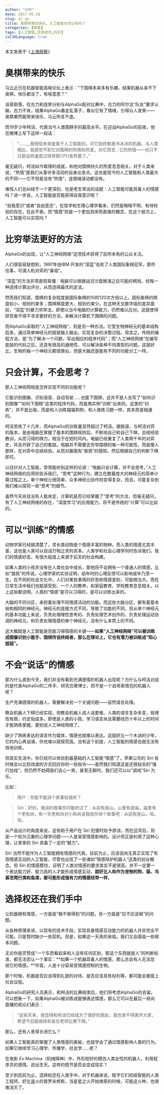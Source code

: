 ```yaml
---
author: "川叶"
date: 2017-05-28
slug: ai go
title: 臭棋带来的快乐，人工智能也可以有吗？
categories: [随笔]
tags: [人工智能,信息技术,科幻]
isCJKLanguage: true
---
```


本文发表于《[上海观察](https://web.shobserver.com/news/detail?id=54540)》

# 臭棋带来的快乐

马云近日在机器智能高峰论坛上表示：“下围棋本来多有乐趣，结果机器从来不下臭棋，快乐都没了，有啥意思？”

话音刚落，在古力和连笑分别与AlphaGo配对比赛中，古力的阿尔法“队友”要求认输，古力不肯，结果AlphaGo暴走乱落子，看似它有了情绪，引得众人发笑——臭棋果然能带来快乐，马云所言不虚。

<!--more-->

而19岁少年柯洁，代表当今人类围棋手的最高水平。在迎战AlphaGo的前夜，他在微博上写下这样一段话：

> “……__我相信未来是属于人工智能的。可它始终都是冷冰冰的机器，与人类相比，我感觉不到它对围棋的热情和热爱。对它而言...它的热情——也只不过是运转速度过快导致CPU发热罢了。”

毫无疑问，柯洁如今取得的成就，和他对围棋持久的热爱息息相关。对于人类来说，“热情”是我们从事许多活动的自身出发点。这也是现今的人工智能和人类最大的不同——它不但是没有“热情”，连情绪波动都没有。

难怪人们总纠结于一个更深刻、也是老生常谈的话题：人工智能可能具备人的情感吗？进一步说，人工智能是否能获得自我意识呢？

“自我意识”或者“自由意志”，在哲学和生理心理学看来，仍然是晦暗不明、有待检验的存在，在此不表。而“情感”则是一个更加具体而直接的概念，在这个层次上，人工智能可以实现吗？

# 比穷举法更好的方法

AlphaGo的出现，让“人工神经网络”这项技术获得了前所未有的公众关注。

人们很容易联想到，1997年由IBM 开发的“深蓝”击败了人类国际象棋冠军，那件往事，可谓人机对弈的“鼻祖”。

“深蓝”的方法非常直观易懂：电脑可以根据战况沙盘推演之后可能的棋局，给每一种选择计算出评分，从而选择最优的走法。

然而我们知道，围棋的复杂程度是国际象棋的10的120次方倍以上。国际象棋的棋盘较小、规则约束多；围棋棋盘更大、规则约束少。在这种天文数字级的差异面前，“深蓝”的暴力穷举法，即使以当今电脑的计算能力，仍然难以应对。这就使得研究者不得不寻求更好的方法，来解决计算机下围棋的问题。

而AlphaGo采取的“人工神经网络”，则是另一种办法。它受生物神经元的基本结构启发，通过简单神经元的层层输入输出，实现复杂的决策过程。简言之，传统的编程方法，是“为了解决一个问题，写出相应的程序代码”；而“人工神经网络”在编写底层的代码之后，还具有很高的通用性，可以解决各种不同类型的问题。这就好比，生物的每一个神经元都很类似，但是大脑还是能有不同的功能分工一样。

# 只会计算，不会思考？

那人工神经网络是怎样实现不同的功能呢？

它能识别图像、识别语音、自动驾驶……也能下围棋，这并不是人去写了“如何识别图像”“如何下围棋”这类的程序代码，而是用实例“训练”出来的。这里的“训练”，并不是比喻，而是和人训练猫猫狗狗，和人做练习题一样，其本质是相通的。

柯洁苦练了十几年，而AlphaGo的训练量显然超过了柯洁。据报道，与柯洁对弈的版本，是由电脑在掌握了基本的围棋规则后，不断地自己和自己下棋，总结经验教训，从而习得的棋力。相当于在短时间内，电脑已经重复了人类两千年的对弈史，并且开辟了自己的套路。电脑并不需要去穷举围棋的每一种可能性，而是像人那样，在对弈中总结经验，从而对赢面有“直观”的感知，然后根据自己的判断下棋即可。

以往针对人工智能，常常能听到这样的论调：“电脑只会计算，并不会思考。”人工神经网络的应用则告诉我们，“思考”这种行为，建立在数量庞大的神经元的简单计算过程之上。单个神经元很简单，众多神经元协作则变得复杂，而且，可能复杂到我们难以探究一些“思考”的细节。

虽然今天尚且没有人能肯定，计算机是否已经掌握了“思考”的方法，但毫无疑问，有了人工神经网络的存在，“深度学习”的应用能力，将不是传统的“计算”可以比拟的。

# 可以“训练”的情感

动物学家已经搞清楚了，灵长类动物是个情感丰富的物种。而人类的情感尤其丰富，这也是人类可以自诩万物之灵的资本。人类学和社会心理学同时告诉我们，我们的情感好恶，有很大程度上来源于后天的社会构建。

如果人类的小孩并没有在人类社会中成长，那他将不会拥有一个普通人的情感，比如“狼孩”的传说。心理学家的实验证明，幼年时的心理反馈可以影响成年乃至一生。在不同的社会文化中，人们对某些事情的好恶和情感差别，可能相当大。而在日常生活中我们也能感受到，一个人的教养，和家庭教育、学校教育息息相关。以上这些都说明，人类的“情感”是可以习得的，是可以训练出来的。

大脑的不同分区，承担着处理不同情感活动的功能。而这些大脑分区，都有着基本结构相同的神经元。神经元的连接方式不同，导致了功能的不同，但从单个神经元的基本功能上来说，负责处理理性思考的、负责处理艺术创作的、负责处理运动协调的神经元，和负责处理情感的单个神经元，没有什么本质上的不同。

这大概就是人工智能是否能习得情感的关键——**如果“人工神经网络”可以被训练成图像识别小能手、围棋传说终结者，那么在理论上，它也有潜力被训练成“知心姐姐”。**

# 不会“说话”的情感

那为什么直到今天，我们并没有看到充满感情的机器人出现呢？为什么与柯洁对战的是代表AlphaGo的二传手、研究员黄博士，而不是一个自带表情包的机器人呢？

生产充满感情的机器人，需要解决另一个关键问题——自然语言处理。

教会机器人下棋已经实现，但教会机器人说人话更难。人类的语言复杂多变，规律性有限，约定俗成多。即使是人类的小孩，学习语言尚且需要经历十年以上的时间才能熟练掌握，更别说人工神经网络了。

缺少了熟练表达的语言作为载体，情感也就难以表达。这就好比一个木讷的少年，它的内心再汹涌，你也难以窥探究竟。没有这个前提，人工智能的情感也就无法有效地训练。

但其实生活中，你已经可以体验到最基础的人工智能“情感”了。苹果公司的 Siri 有时候会以比较戏谑的方式回应你的一些指令——虽然我们知道这是还很拙劣的“强行加戏”，但仍然不妨碍我们会心一笑，甚至无聊时，我们还可以以“调戏”Siri 为乐。

比如：

> 用户：你能不能讲个故事给我听？

> Siri：好的，我讲的故事你可能听过了：从前有座山，山里有座庙，庙里有个老和尚，有一天老和尚对小和尚说我给你讲个故事吧：从前有座山，哈。哈。

从产品设计的角度来说，这有助于用户在 Siri 犯傻时给予原谅。而在这背后，则是一个较为沉重的心理学问题——人是易受情感影响的。设计师正是利用了这种心理，让笨笨的 Siri 具备了一定的“魅力”。

Siri 当然不能作为人工智能拥有情感的代表。目前为止，应该说尚无真正实现了有效情感互动的人工智能，尽管也出现了一些诸如“情感陪护机器人”这类的创业概念。但 Siri 的情感模仿，证明了人类对情感的要求其实不是很高，并不一定要一个表达能力好、智力高的人才能形成情感互动，**就好比人和作为宠物的狗、猫、鸟甚至爬行类和鱼类，都可能形成强有力的情感纽带一样**。

# 选择权还在我们手中

让机器拥有情感，一方面是“做不做得到”的问题，另一方面是“应不应该做”的问题。

从各种原理来讲，以现有的技术手段，实现具备情感互动能力的机器人并非完全不可能，只是暂时缺少一些契机。但是，如果这一天真的来临，我们又会面临一些根本问题。

无论你是否赞成“一个东西看起来和人没有任何区别，那这个东西就是人”的判断标准，都无法否认一个事实：**如果一个机器具备人的情感，那么总会有人无法忽视它的情感。**毕竟，人是十分容易受情感控制的生物。

那个时候，机器是否应该得到礼貌的对待、是否应该具有权利等，都可能会被提上社会议程。

AlphaGo的研究人员表示，和柯洁的比赛结束后，他们将考虑AlphaGo的去留。可以想象一下，如果AlphaGo被训练成能够表达情感，那么它可以在最后一局向直播的观众们表示：

> “这些天来，我觉得和柯洁已经成为了很好的朋友，我也舍不得离开大家，希望今后能继续和各位老师比赛下棋。”

那么，还有人舍得关闭它么？

如果人工智能真的掌握了人类情感的奥秘，也就学会了通过情感影响人类的行为。如果它继续学习心理学、传播学、社会学……呢？

在电影 Ex Machina（机械降神）中，外形姣好的模仿人类女性的机器人，利用程序员的感情，逃出生天。这样的情节是否会变成现实？

至少到目前为止，选择权还在人类手中。对于机器来说，赋予它们初级智能的人类工程师，好比盗火的普罗米修斯，当星星之火开始燎原的时候，可能这火种，也很难消灭了。
